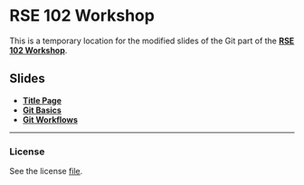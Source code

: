 # RSE 102 Workshop

This is a temporary location for the modified slides of the Git part of the **[RSE 102 Workshop](https://github.com/RSE-102)**.

## Slides

- **[Title Page](https://rse-102-git.github.io)**
- **[Git Basics](https://rse-102-git.github.io/slides/01_basics/index.html)**
- **[Git Workflows](https://rse-102-git.github.io/slides/02_workflows/index.html)**

----
### License

See the license [file](LICENSE.txt).